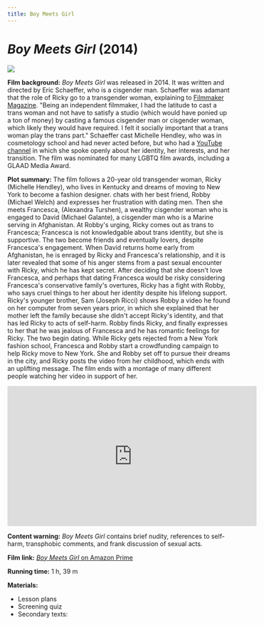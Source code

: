 ```yaml
---
title: Boy Meets Girl
---
```

# *Boy Meets Girl* (2014)

<a href="https://img.24reel.com/cdn/medium/movie/b5864377-2cc0-4ab2-897f-fc269959b534.jpg">
<img src="https://img.24reel.com/cdn/medium/movie/b5864377-2cc0-4ab2-897f-fc269959b534.jpg" class="poster">
</a>

**Film background:** *Boy Meets Girl* was released in 2014. It was written and directed by Eric Schaeffer, who is a cisgender man. Schaeffer was adamant that the role of Ricky go to a transgender woman, explaining to [Filmmaker Magazine](https://filmmakermagazine.com/92758-five-questions-for-boy-meets-girl-director-eric-schaeffer/#.YEfs411Ki6o). "Being an independent filmmaker, I had the latitude to cast a trans woman and not have to satisfy a studio (which would have ponied up a ton of money) by casting a famous cisgender man or cisgender woman, which likely they would have required. I felt it socially important that a trans woman play the trans part." Schaeffer cast Michelle Hendley, who was in cosmetology school and had never acted before, but who had a [YouTube channel](https://www.youtube.com/c/ChelleHendley/videos) in which she spoke openly about her identity, her interests, and her transition. The film was nominated for many LGBTQ film awards, including a GLAAD Media Award.

**Plot summary:** The film follows a 20-year old transgender woman, Ricky (Michelle Hendley), who lives in Kentucky and dreams of moving to New York to become a fashion designer. chats with her best friend, Robby (Michael Welch) and expresses her frustration with dating men. Then she meets Francesca, (Alexandra Turshen), a wealthy cisgender woman who is engaged to David (Michael Galante), a cisgender man who is a Marine serving in Afghanistan. At Robby's urging, Ricky comes out as trans to Francesca; Francesca is not knowledgable about trans identity, but she is supportive. The two become friends and eventually lovers, despite Francesca's engagement. When David returns home early from Afghanistan, he is enraged by Ricky and Francesca's relationship, and it is later revealed that some of his anger stems from a past sexual encounter with Ricky, which he has kept secret. After deciding that she doesn't love Francesca, and perhaps that dating Francesca would be risky considering Francesca's conservative family's overtures, Ricky has a fight with Robby, who says cruel things to her about her identity despite his lifelong support. Ricky's younger brother, Sam (Joseph Ricci) shows Robby a video he found on her computer from seven years prior, in which she explained that her mother left the family because she didn't accept Ricky's identity, and that has led Ricky to acts of self-harm. Robby finds Ricky, and finally expresses to her that he was jealous of Francesca and he has romantic feelings for Ricky. The two begin dating. While Ricky gets rejected from a New York fashion school, Francesca and Robby start a crowdfunding campaign to help Ricky move to New York. She and Robby set off to pursue their dreams in the city, and Ricky posts the video from her childhood, which ends with an uplifting message. The film ends with a montage of many different people watching her video in support of her.

<div class="video-container">
<iframe width="560" height="315" src="https://www.youtube.com/embed/IdfjFo5uc4Y" frameborder="0" allow="accelerometer; autoplay; clipboard-write; encrypted-media; gyroscope; picture-in-picture" allowfullscreen></iframe>
</div>

**Content warning:** *Boy Meets Girl* contains brief nudity, references to self-harm, transphobic comments, and frank discussion of sexual acts.

**Film link:** [*Boy Meets Girl* on Amazon Prime](https://www.amazon.com/Boy-Meets-Girl-Michael-Welch/dp/B087M6FKY1/ref=tmm_aiv_swatch_0?_encoding=UTF8&qid=&sr=)

**Running time:** 1 h, 39 m

**Materials:**
* Lesson plans
* Screening quiz
* Secondary texts: 
